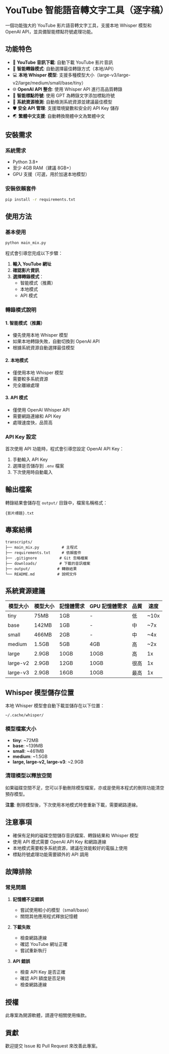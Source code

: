 # YouTube 智能語音轉文字工具（逐字稿）

一個功能強大的 YouTube 影片語音轉文字工具，支援本地 Whisper 模型和 OpenAI API，並具備智能標點符號處理功能。

## 功能特色

- 🎵 **YouTube 音訊下載**: 自動下載 YouTube 影片音訊
- 🤖 **智能轉錄模式**: 自動選擇最佳轉錄方式（本地/API）
- 💻 **本地 Whisper 模型**: 支援多種模型大小（large-v3/large-v2/large/medium/small/base/tiny）
- 🌐 **OpenAI API 整合**: 使用 Whisper API 進行高品質轉錄
- 📝 **智能標點符號**: 使用 GPT 為轉錄文字添加標點符號
- 🔧 **系統資源檢測**: 自動檢測系統資源並建議最佳模型
- 🛡️ **安全 API 管理**: 支援環境變數和安全的 API Key 儲存
- 🌏 **繁體中文支援**: 自動轉換簡體中文為繁體中文

## 安裝需求

### 系統需求
- Python 3.8+
- 至少 4GB RAM（建議 8GB+）
- GPU 支援（可選，用於加速本地模型）

### 安裝依賴套件

```bash
pip install -r requirements.txt
```

## 使用方法

### 基本使用

```bash
python main_mix.py
```

程式會引導您完成以下步驟：

1. **輸入 YouTube 網址**
2. **確認影片資訊**
3. **選擇轉錄模式**：
   - 智能模式（推薦）
   - 本地模式
   - API 模式

### 轉錄模式說明

#### 1. 智能模式（推薦）
- 優先使用本地 Whisper 模型
- 如果本地轉錄失敗，自動切換到 OpenAI API
- 根據系統資源自動選擇最佳模型

#### 2. 本地模式
- 僅使用本地 Whisper 模型
- 需要較多系統資源
- 完全離線處理

#### 3. API 模式
- 僅使用 OpenAI Whisper API
- 需要網路連線和 API Key
- 處理速度快，品質高

### API Key 設定

首次使用 API 功能時，程式會引導您設定 OpenAI API Key：

1. 手動輸入 API Key
2. 選擇是否儲存到 `.env` 檔案
3. 下次使用時自動載入

## 輸出檔案

轉錄結果會儲存在 `output/` 目錄中，檔案名稱格式：
```
{影片標題}.txt
```

## 專案結構

```
transcripts/
├── main_mix.py          # 主程式
├── requirements.txt     # 依賴套件
├── .gitignore          # Git 忽略檔案
├── downloads/          # 下載的音訊檔案
├── output/            # 轉錄結果
└── README.md          # 說明文件
```

## 系統資源建議

| 模型大小 | 模型大小 | 記憶體需求 | GPU 記憶體需求 | 品質 | 速度 |
|---------|-----------|-----------|-----------|------|------|
| tiny    | 75MB      |1GB       | -         | 低   | ~10x |
| base    | 142MB     | 1GB       | -         | 中   | ~7x   |
| small   | 466MB     |2GB       | -         | 中   | ~4x   |
| medium  | 1.5GB     |5GB       | 4GB       | 高   | ~2x   |
| large   | 2.9GB     |10GB      | 10GB       | 高   | 1x   |
| large-v2| 2.9GB     |12GB      | 10GB      | 很高 | 1x |
| large-v3| 2.9GB     |16GB      | 10GB      | 最高 | 1x |

## Whisper 模型儲存位置

本地 Whisper 模型會自動下載並儲存在以下位置：

```
~/.cache/whisper/
```

### 模型檔案大小
- **tiny**: ~72MB
- **base**: ~139MB  
- **small**: ~461MB
- **medium**: ~1.5GB
- **large, large-v2, large-v3**: ~2.9GB

### 清理模型以釋放空間

如果磁碟空間不足，您可以手動刪除模型檔案，亦或是使用本程式的刪除功能清空預存模型。

**注意**: 刪除模型後，下次使用本地模式時會重新下載，需要網路連線。

## 注意事項

- 確保有足夠的磁碟空間儲存音訊檔案、轉錄結果和 Whisper 模型
- 使用 API 模式需要 OpenAI API Key 和網路連線
- 本地模式需要較多系統資源，建議在效能較好的電腦上使用
- 標點符號處理功能需要額外的 API 調用

## 故障排除

### 常見問題

1. **記憶體不足錯誤**
   - 嘗試使用較小的模型（small/base）
   - 關閉其他應用程式釋放記憶體

2. **下載失敗**
   - 檢查網路連線
   - 確認 YouTube 網址正確
   - 嘗試重新執行

3. **API 錯誤**
   - 檢查 API Key 是否正確
   - 確認 API 額度是否足夠
   - 檢查網路連線

## 授權

此專案為開源軟體，請遵守相關使用條款。

## 貢獻

歡迎提交 Issue 和 Pull Request 來改善此專案。
